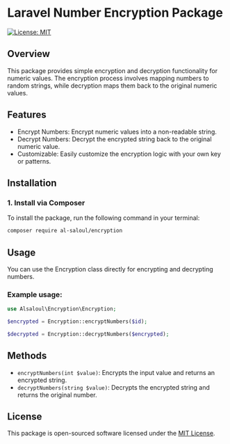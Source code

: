 
# Laravel Number Encryption Package

[![License: MIT](https://img.shields.io/badge/License-MIT-blue.svg)](https://opensource.org/licenses/MIT)

## Overview
This package provides simple encryption and decryption functionality for numeric values. The encryption process involves mapping numbers to random strings, while decryption maps them back to the original numeric values.

## Features
- Encrypt Numbers: Encrypt numeric values into a non-readable string.
- Decrypt Numbers: Decrypt the encrypted string back to the original numeric value.
- Customizable: Easily customize the encryption logic with your own key or patterns.

## Installation

### 1. **Install via Composer**

To install the package, run the following command in your terminal:

```bash
composer require al-saloul/encryption
```

## Usage

You can use the Encryption class directly for encrypting and decrypting numbers.


### Example usage:

```php
use Alsaloul\Encryption\Encryption;

$encrypted = Encryption::encryptNumbers($id);

$decrypted = Encryption::decryptNumbers($encrypted);

```
## Methods

- `encryptNumbers(int $value)`: Encrypts the input value and returns an encrypted string.
- `decryptNumbers(string $value)`: Decrypts the encrypted string and returns the original number.

## License

This package is open-sourced software licensed under the [MIT License](LICENSE).